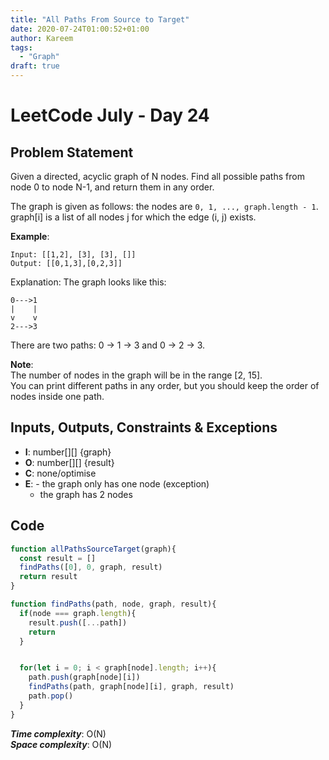 ```yaml
---
title: "All Paths From Source to Target"
date: 2020-07-24T01:00:52+01:00
author: Kareem
tags:
  - "Graph"
draft: true
---
```


<!-- LeetCode month and day here -->
# LeetCode July - Day 24

## Problem Statement

Given a directed, acyclic graph of N nodes.  Find all possible paths from node 0 to node N-1, and return them in any order.

The graph is given as follows:  the nodes are `0, 1, ..., graph.length - 1`.  graph[i] is a list of all nodes j for which the edge (i, j) exists.
 
**Example**:
```
Input: [[1,2], [3], [3], []] 
Output: [[0,1,3],[0,2,3]] 
```
Explanation: The graph looks like this:
```
0--->1
|    |
v    v
2--->3
```
There are two paths: 0 -> 1 -> 3 and 0 -> 2 -> 3.

**Note**:\
The number of nodes in the graph will be in the range [2, 15].\
You can print different paths in any order, but you should keep the order of nodes inside one path.


## Inputs, Outputs, Constraints & Exceptions

- **I**: number[][] {graph}
- **O**: number[][] {result}
- **C**: none/optimise
- **E**: - the graph only has one node (exception)
  - the graph has 2 nodes


## Code

```js
function allPathsSourceTarget(graph){
  const result = []
  findPaths([0], 0, graph, result)
  return result
}

function findPaths(path, node, graph, result){
  if(node === graph.length){
    result.push([...path])
    return
  }


  for(let i = 0; i < graph[node].length; i++){
    path.push(graph[node][i])
    findPaths(path, graph[node][i], graph, result)
    path.pop()
  }
}
```

**_Time complexity_**: O(N)\
**_Space complexity_**: O(N)